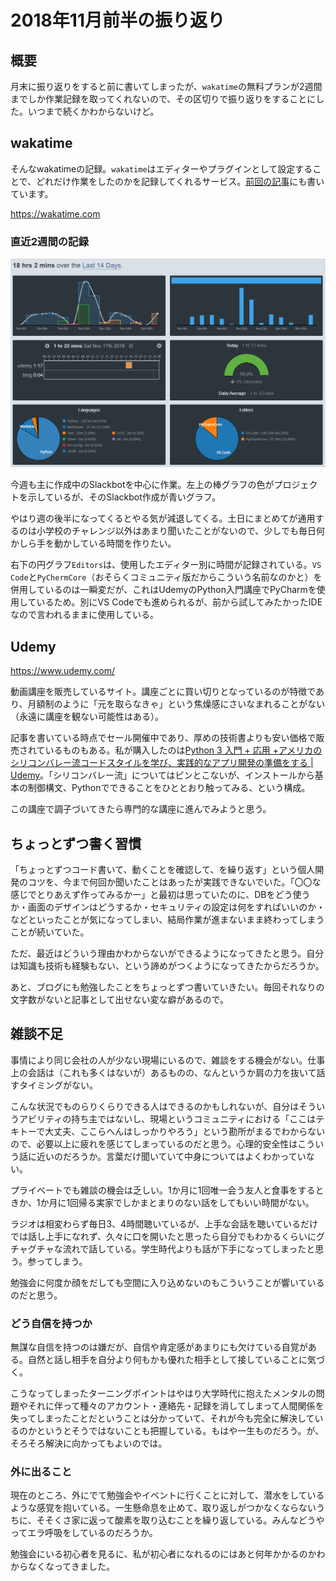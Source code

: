 # 2018年11月前半の振り返り

## 概要

月末に振り返りをすると前に書いてしまったが、`wakatime`の無料プランが2週間までしか作業記録を取ってくれないので、その区切りで振り返りをすることにした。いつまで続くかわからないけど。

## wakatime

そんなwakatimeの記録。`wakatime`はエディターやプラグインとして設定することで、どれだけ作業をしたのかを記録してくれるサービス。[前回の記事](http://m4usta13ng.hatenablog.com/entry/201810_reflection)にも書いています。

https://wakatime.com

### 直近2週間の記録

![](img/2018-11-17-22-53-44.png)

今週も主に作成中のSlackbotを中心に作業。左上の棒グラフの色がプロジェクトを示しているが、そのSlackbot作成が青いグラフ。

やはり週の後半になってくるとやる気が減退してくる。土日にまとめてが通用するのは小学校のチャレンジ以外はあまり聞いたことがないので、少しでも毎日何かしら手を動かしている時間を作りたい。

右下の円グラフ`Editors`は、使用したエディター別に時間が記録されている。`VS Code`と`PyChermCore`（おそらくコミュニティ版だからこういう名前なのかと）を併用しているのは一瞬変だが、これはUdemyのPython入門講座でPyCharmを使用しているため。別にVS Codeでも進められるが、前から試してみたかったIDEなので言われるままに使用している。

## Udemy

https://www.udemy.com/

動画講座を販売しているサイト。講座ごとに買い切りとなっているのが特徴であり、月額制のように「元を取らなきゃ」という焦燥感にさいなまれることがない（永遠に講座を観ない可能性はある）。

記事を書いている時点でセール開催中であり、厚めの技術書よりも安い価格で販売されているものもある。私が購入したのは[Python 3 入門 + 応用 +アメリカのシリコンバレー流コードスタイルを学び、実践的なアプリ開発の準備をする | Udemy](https://www.udemy.com/python-beginner/learn/v4/overview)。「シリコンバレー流」についてはピンとこないが、インストールから基本の制御構文、Pythonでできることをひととおり触ってみる、という構成。

この講座で調子づいてきたら専門的な講座に進んでみようと思う。

## ちょっとずつ書く習慣

「ちょっとずつコード書いて、動くことを確認して、を繰り返す」という個人開発のコツを、今まで何回か聞いたことはあったが実践できないでいた。「〇〇な感じでとりあえず作ってみるかー」と最初は思っていたのに、DBをどう使うか・画面のデザインはどうするか・セキュリティの設定は何をすればいいのか・などといったことが気になってしまい、結局作業が進まないまま終わってしまうことが続いていた。

ただ、最近はどういう理由かわからないができるようになってきたと思う。自分は知識も技術も経験もない、という諦めがつくようになってきたからだろうか。

あと、ブログにも勉強したことをちょっとずつ書いていきたい。毎回それなりの文字数がないと記事として出せない変な癖があるので。

## 雑談不足

事情により同じ会社の人が少ない現場にいるので、雑談をする機会がない。仕事上の会話は（これも多くはないが）あるものの、なんというか肩の力を抜いて話すタイミングがない。

こんな状況でものらりくらりできる人はできるのかもしれないが、自分はそういうアビリティの持ち主ではないし、現場というコミュニティにおける「ここはテキトーで大丈夫、ここらへんはしっかりやろう」という勘所がまるでわからないので、必要以上に疲れを感じてしまっているのだと思う。心理的安全性はこういう話に近いのだろうか。言葉だけ聞いていて中身についてはよくわかっていない。

プライベートでも雑談の機会は乏しい。1か月に1回唯一会う友人と食事をするときか、1か月に1回帰る実家でしかまとまりのない話をしてもいい時間がない。

ラジオは相変わらず毎日3、4時間聴いているが、上手な会話を聴いているだけでは話し上手になれず、久々に口を開いたと思ったら自分でもわかるくらいにグチャグチャな流れで話している。学生時代よりも話が下手になってしまったと思う。参ってしまう。

勉強会に何度か顔をだしても空間に入り込めないのもこういうことが響いているのだと思う。

### どう自信を持つか

無謀な自信を持つのは嫌だが、自信や肯定感があまりにも欠けている自覚がある。自然と話し相手を自分より何もかも優れた相手として接していることに気づく。

こうなってしまったターニングポイントはやはり大学時代に抱えたメンタルの問題やそれに伴って種々のアカウント・連絡先・記録を消してしまって人間関係を失ってしまったことだということは分かっていて、それが今も完全に解決しているのかというとそうではないことも把握している。もはや一生ものだろう。が、そろそろ解決に向かってもよいのでは。

### 外に出ること

現在のところ、外にでて勉強会やイベントに行くことに対して、潜水をしているような感覚を抱いている。一生懸命息を止めて、取り返しがつかなくならないうちに、そそくさ家に返って酸素を取り込むことを繰り返している。みんなどうやってエラ呼吸をしているのだろうか。

勉強会にいる初心者を見るに、私が初心者になれるのにはあと何年かかるのかわからなくなってきました。
